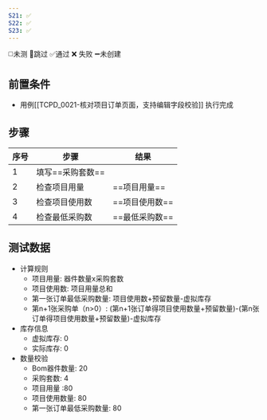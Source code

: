 ```yaml
---
S21: ✅
S22: ✅
S23: ✅
---
```

◻️未测    🚫跳过     ✅通过    ❌ 失败    ➖未创建

## 前置条件

- 用例[[TCPD_0021-核对项目订单页面，支持编辑字段校验]] 执行完成

## 步骤

| 序号  | 步骤         | 结果             |
| --- | ---------- | -------------- |
| 1   | 填写==采购套数== |                |
| 2   | 检查项目用量     | ==项目用量==       |
| 3   | 检查项目使用数    | ==项目使用数==      |
| 4   | 检查最低采购数    | ==最低采购数== <br> |

## 测试数据

- 计算规则
	- 项目用量: 器件数量x采购套数
	- 项目使用数: 项目用量总和
	- 第一张订单最低采购数量: 项目使用数+预留数量-虚拟库存
	- 第n+1张采购单（n>0）: (第n+1张订单得项目使用数量+预留数量)-(第n张订单得项目使用数量+预留数量)-虚拟库存
- 库存信息
	- 虚拟库存: 0
	- 实际库存: 0
- 数量校验
	- Bom器件数量: 20
	- 采购套数: 4
	- 项目用量 :80
	- 项目使用数量: 80
	- 第一张订单最低采购数量: 80
